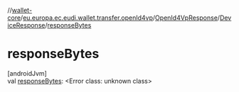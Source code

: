 //[wallet-core](../../../../index.md)/[eu.europa.ec.eudi.wallet.transfer.openId4vp](../../index.md)/[OpenId4VpResponse](../index.md)/[DeviceResponse](index.md)/[responseBytes](response-bytes.md)

# responseBytes

[androidJvm]\
val [responseBytes](response-bytes.md): &lt;Error class: unknown class&gt;
